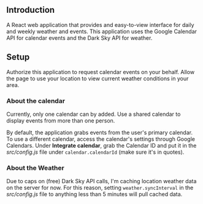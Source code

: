 ## Introduction

A React web application that provides and easy-to-view interface for daily and weekly weather and events. This application uses the Google Calendar API for calendar events and the Dark Sky API for weather.

## Setup

Authorize this application to request calendar events on your behalf. Allow the page to use your location to view current weather conditions in your area.

### About the calendar

Currently, only one calendar can by added. Use a shared calendar to display events from more than one person.

By default, the application grabs events from the user's primary calendar. To use a different calendar, access the calendar's settings through Google Calendars. Under **Integrate calendar**, grab the Calendar ID and put it in the *src/config.js* file under `calendar.calendarId` (make sure it's in quotes).

### About the Weather

Due to caps on (free) Dark Sky API calls, I'm caching location weather data on the server for now.  For this reason, setting `weather.syncInterval` in the *src/config.js* file to anything less than 5 minutes will pull cached data.
